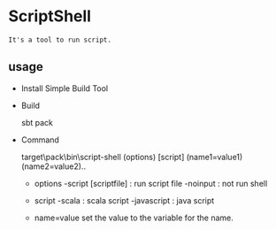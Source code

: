 # ScriptShell

    It's a tool to run script. 
    

## usage

- Install Simple Build Tool

- Build

    sbt pack

- Command

    target\pack\bin\script-shell (options) [script] (name1=value1) (name2=value2)..

    - options
        -script [scriptfile] : run script file
        -noinput : not run shell

    - script
        -scala : scala script
        -javascript : java script

    - name=value
        set the value to the variable for the name.
